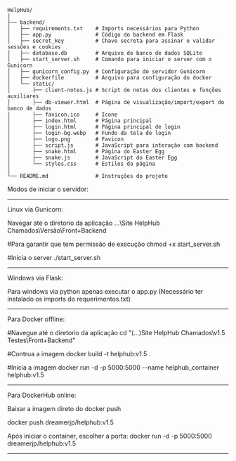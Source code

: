```
HelpHub/
│
├── backend/
│   ├── requirements.txt    # Imports necessários para Python
│   ├── app.py              # Código do backend em Flask
│   ├── secret_key          # Chave secreta para assinar e validar sessões e cookies
│   ├── database.db         # Arquivo do banco de dados SQLite
│   ├── start_server.sh     # Comando para iniciar o server com o Gunicorn
│   ├── gunicorn_config.py  # Configuração do servidor Gunicorn
│   ├── dockerfile          # Arquivo para configuração do docker
│   └── static/
│       ├── client-notes.js # Script de notas dos clientes e funções auxiliares
│       ├── db-viewer.html  # Página de visualização/import/export do banco de dados
│       ├── favicon.ico     # Icone
│       ├── index.html      # Página principal
│       ├── login.html      # Página principal de login
│       ├── login-bg.webp   # Fundo da tela de login
│       ├── logo.png        # Favicon
│       ├── script.js       # JavaScript para interação com backend
│       ├── snake.html      # Página do Easter Egg
│       ├── snake.js        # JavaScript do Easter Egg
│       └── styles.css      # Estilos da página
│
└── README.md               # Instruções do projeto
```

Modos de iniciar o servidor:

__________________________
Linux via Gunicorn:

Navegar até o diretorio da aplicação ...\Site HelpHub Chamados\Versão\Front+Backend

#Para garantir que tem permissão de execução
chmod +x start_server.sh

#Inicia o server
./start_server.sh

__________________________
Windows via Flask:

Para windows via python apenas executar o app.py
(Necessário ter instalado os imports do requerimentos.txt)

__________________________
Para Docker offline: 

#Navegue até o diretorio da aplicação
cd "(...)Site HelpHub Chamados\v1.5 Testes\Front+Backend"

#Contrua a imagem
docker build -t helphub:v1.5 .

#Inicia a imagem
docker run -d -p 5000:5000 --name helphub_container helphub:v1.5

__________________________
Para DockerHub online:

Baixar a imagem direto do docker push

docker push dreamerjp/helphub:v1.5

Após iniciar o container, escolher a porta:
docker run -d -p 5000:5000 dreamerjp/helphub:v1.5

__________________________
